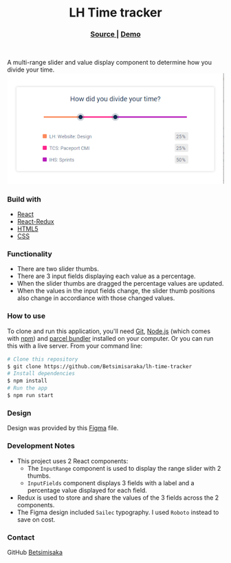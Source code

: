 <h1 align="center">LH Time tracker</h1>
<div align="center">
  <h3>
    <a href="https://github.com/Betsimisaraka/lh-time-tracker">
      Source
    </a>
    <span> | </span>
    <a href="https://lh-time-tracker.netlify.app/">
      Demo
    </a>
  </h3>
</div>
<br/>

A multi-range slider and value display component to determine how you divide your time.
![application-screenshot](public\images\lh-time-tracker-screenshot.png)

### Build with

- [React](https://reactjs.org/)
- [React-Redux](https://react-redux.js.org/)
- [HTML5](https://html.org/)
- [CSS](https://css.org)

### Functionality

- There are two slider thumbs.
- There are 3 input fields displaying each value as a percentage.
- When the slider thumbs are dragged the percentage values are updated.
- When the values in the input fields change, the slider thumb positions also change in accordiance with those changed values.

### How to use

To clone and run this application, you'll need [Git](https://git-scm.com), [Node.js](https://nodejs.org/en/download/) (which comes with [npm](http://npmjs.com)) and [parcel bundler](https://parceljs.org/getting_started.html) installed on your computer. Or you can run this with a live server. From your command line:

```bash
# Clone this repository
$ git clone https://github.com/Betsimisaraka/lh-time-tracker
# Install dependencies
$ npm install
# Run the app
$ npm run start
```

### Design

Design was provided by this [Figma](https://www.figma.com/file/6FjQW1TqHZBy38Jh567a8K/?node-id=81%3A2) file.

### Development Notes

- This project uses 2 React components:
  - The `InputRange` component is used to display the range slider with 2 thumbs.
  - `InputFields` component displays 3 fields with a label and a percentage value displayed for each field.
- Redux is used to store and share the values of the 3 fields across the 2 components.
- The Figma design included `Sailec` typography. I used `Roboto` instead to save on cost.

### Contact

GitHub [Betsimisaka](https://{github.com/Betsimisaraka})
